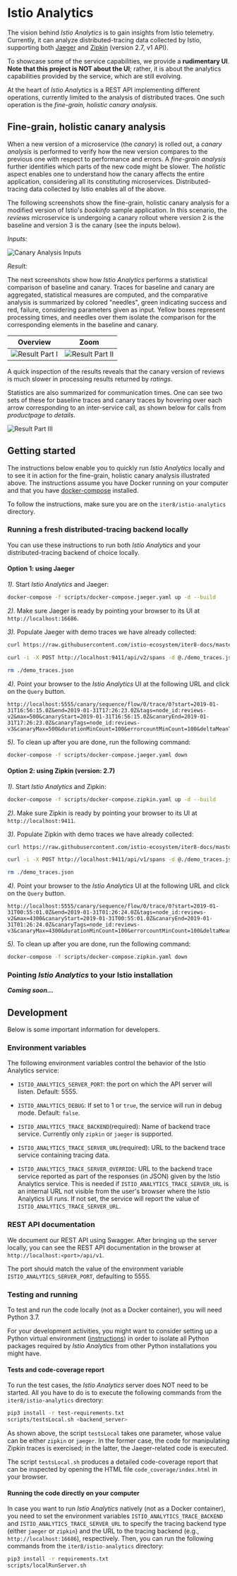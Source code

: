 # Istio Analytics

The vision behind _Istio Analytics_ is to gain insights from Istio telemetry. Currently, it can
analyze distributed-tracing data collected by Istio, supporting both [Jaeger](https://www.jaegertracing.io/) and [Zipkin](https://zipkin.io/) (version 2.7, v1 API).

To showcase some of the service capabilities, we provide a **rudimentary UI**. **Note that this project is NOT about the UI**; rather, it is about the analytics capabilities provided by the service, which are still evolving.

At the heart of _Istio Analytics_ is a REST API implementing different operations, currently limited to the analysis of distributed traces. One such operation is the _fine-grain, holistic canary analysis_.

## Fine-grain, holistic canary analysis

When a new version of a microservice (the _canary_) is rolled out, a _canary analysis_ is performed to verify how the new version compares to the previous one with respect to performance and errors. A _fine-grain analysis_ further identifies which parts of the new code might be slower. The _holistic_ aspect enables one to understand how the canary affects the entire application, considering all its constituting microservices. Distributed-tracing data collected by Istio enables all of the above.

The following screenshots show the fine-grain, holistic canary analysis for a modified version of Istio's _bookinfo_ sample application. In this scenario, the _reviews_ microservice is undergoing a canary rollout where version 2 is the baseline and version 3 is the canary (see the inputs below).

*Inputs:*

![Canary Analysis Inputs](https://raw.githubusercontent.com/istio-ecosystem/iter8-docs/master/istio-analytics/img/canary-analysis-input.png)

*Result:*

The next screenshots show how _Istio Analytics_ performs a statistical comparison of baseline and canary. Traces for baseline and canary are aggregated, statistical measures are computed, and the comparative analysis is summarized by colored "needles", green indicating success and red, failure, considering parameters given as input. Yellow boxes represent processing times, and needles over them isolate the comparison for the corresponding elements in the baseline and canary.

Overview            |  Zoom
:-------------------------:|:-------------------------:
![Result Part I](https://raw.githubusercontent.com/istio-ecosystem/iter8-docs/master/istio-analytics/img/canary-analysis-result-part1.png) | ![Result Part II](https://raw.githubusercontent.com/istio-ecosystem/iter8-docs/master/istio-analytics/img/canary-analysis-result-part2.png)

A quick inspection of the results reveals that the canary version of reviews is much slower in processing results returned by _ratings_.

Statistics are also summarized for communication times. One can see two sets of these for baseline traces and canary traces by hovering over each arrow corresponding to an inter-service call, as shown below for calls from _productpage_ to _details_.

![Result Part III](https://raw.githubusercontent.com/istio-ecosystem/iter8-docs/master/istio-analytics/img/canary-analysis-result-part3.png)

## Getting started

The instructions below enable you to quickly run _Istio Analytics_ locally and to see it in action for the fine-grain, holistic canary analysis illustrated above. The instructions assume you have Docker running on your computer and that you have [docker-compose](https://docs.docker.com/compose/install/) installed.

To follow the instructions, make sure you are on the `iter8/istio-analytics` directory.

### Running a fresh distributed-tracing backend locally

You can use these instructions to run both _Istio Analytics_ and your distributed-tracing backend of choice locally.

#### Option 1: using Jaeger

*1).* Start _Istio Analytics_ and Jaeger:

```bash
docker-compose -f scripts/docker-compose.jaeger.yaml up -d --build
```

*2).* Make sure Jaeger is ready by pointing your browser to its UI at `http://localhost:16686`.

*3).* Populate Jaeger with demo traces we have already collected:

```bash
curl https://raw.githubusercontent.com/istio-ecosystem/iter8-docs/master/istio-analytics/traces/jaeger/bookinfo/baseline_canary_demo/jaeger_traces_500_v2_v3spans.json -o ./demo_traces.json

curl -i -X POST http://localhost:9411/api/v2/spans -d @./demo_traces.json --header "Content-Type:application/json"

rm ./demo_traces.json
```

*4).* Point your browser to the _Istio Analytics_ UI at the following URL and click on the `Query` button.

```url
http://localhost:5555/canary/sequence/flow/0/trace/0?start=2019-01-31T16:56:15.0Z&end=2019-01-31T17:26:23.0Z&tags=node_id:reviews-v2&max=500&canaryStart=2019-01-31T16:56:15.0Z&canaryEnd=2019-01-31T17:26:23.0Z&canaryTags=node_id:reviews-v3&canaryMax=500&durationMinCount=100&errorcountMinCount=100&deltaMeanThreshold=0.3&deltaStddevThreshold=0.59&deltaRatioThreshold=0.1
```

*5).* To clean up after you are done, run the following command:

```bash
docker-compose -f scripts/docker-compose.jaeger.yaml down
```

#### Option 2: using Zipkin (version: 2.7)

*1).* Start _Istio Analytics_ and Zipkin:

```bash
docker-compose -f scripts/docker-compose.zipkin.yaml up -d --build
```

*2).* Make sure Zipkin is ready by pointing your browser to its UI at `http://localhost:9411`.

*3).* Populate Zipkin with demo traces we have already collected:

```bash
curl https://raw.githubusercontent.com/istio-ecosystem/iter8-docs/master/istio-analytics/traces/zipkin/bookinfo/baseline_canary_demo/zipkin_traces_500_v2_v3spans.json -o ./demo_traces.json

curl -i -X POST http://localhost:9411/api/v1/spans -d @./demo_traces.json --header "Content-Type:application/json"

rm ./demo_traces.json
```

*4).* Point your browser to the _Istio Analytics_ UI at the following URL and click on the `Query` button.

```url
http://localhost:5555/canary/sequence/flow/0/trace/0?start=2019-01-31T00:55:01.0Z&end=2019-01-31T01:26:24.0Z&tags=node_id:reviews-v2&max=4300&canaryStart=2019-01-31T00:55:01.0Z&canaryEnd=2019-01-31T01:26:24.0Z&canaryTags=node_id:reviews-v3&canaryMax=4300&durationMinCount=100&errorcountMinCount=100&deltaMeanThreshold=0.3&deltaStddevThreshold=0.55&deltaRatioThreshold=0.1
```

*5).* To clean up after you are done, run the following command:

```bash
docker-compose -f scripts/docker-compose.zipkin.yaml down
```

### Pointing _Istio Analytics_ to your Istio installation

_**Coming soon...**_

## Development

Below is some important information for developers.

### Environment variables

The following environment variables control the behavior of the Istio Analytics service:

* `ISTIO_ANALYTICS_SERVER_PORT`: the port on which the API server will listen. Default: 5555.

* `ISTIO_ANALYTICS_DEBUG`: If set to 1 or `true`, the service will run in debug mode. Default: `false`.

* `ISTIO_ANALYTICS_TRACE_BACKEND`(required): Name of backend trace service. Currently only `zipkin` or `jaeger` is supported.

* `ISTIO_ANALYTICS_TRACE_SERVER_URL`(required): URL to the backend trace service containing tracing data.

* `ISTIO_ANALYTICS_TRACE_SERVER_OVERRIDE`: URL to the backend trace service reported as part of the responses (in JSON) given by the Istio Analytics service. This is needed if `ISTIO_ANALYTICS_TRACE_SERVER_URL` is an internal URL not visible from the user's browser where the Istio Analytics UI runs. If not set, the service will report the value of `ISTIO_ANALYTICS_TRACE_SERVER_URL`.

### REST API documentation

We document our REST API using Swagger. After bringing up the server locally, you can see the REST API documentation in the browser at `http://localhost:<port>/api/v1`.

The port should match the value of the environment variable `ISTIO_ANALYTICS_SERVER_PORT`, defaulting to 5555.

### Testing and running

To test and run the code locally (not as a Docker container), you will need Python 3.7.

For your development activities, you might want to consider setting up a Python virtual environment ([instructions](https://docs.python.org/3/library/venv.html)) in order to isolate all Python packages required by _Istio Analytics_ from other Python installations you might have.

#### Tests and code-coverage report

To run the test cases, the _Istio Analytics_ server does NOT need to be started. All you have to do is to execute the following commands from the `iter8/istio-analytics` directory:

```bash
pip3 install -r test-requirements.txt
scripts/testsLocal.sh <backend_server>
```

As shown above, the script `testsLocal` takes one parameter, whose value can be either `zipkin` or `jaeger`. In the former case, the code for manipulating Zipkin traces is exercised; in the latter, the Jaeger-related code is executed.

The script `testsLocal.sh` produces a detailed code-coverage report that can be inspected by opening the HTML file `code_coverage/index.html` in your browser.

#### Running the code directly on your computer

In case you want to run _Istio Analytics_ natively (not as a Docker container), you need to set the environment variables `ISTIO_ANALYTICS_TRACE_BACKEND` and `ISTIO_ANALYTICS_TRACE_SERVER_URL` to specify the tracing backend type (either `jaeger` or `zipkin`) and the URL to the tracing backend (e.g., `http://localhost:16686`), respectively. Then, you can run the following commands from the `iter8/istio-analytics` directory:

```bash
pip3 install -r requirements.txt
scripts/localRunServer.sh
```
